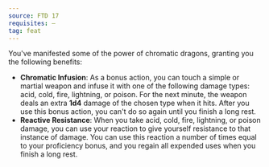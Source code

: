 ```yaml
---
source: FTD 17
requisites: —
tag: feat
---
```


You've manifested some of the power of chromatic dragons, granting you the following benefits:

- **Chromatic Infusion**: As a bonus action, you can touch a simple or martial weapon and infuse it with one of the following damage types: acid, cold, fire, lightning, or poison. For the next minute, the weapon deals an extra **1d4** damage of the chosen type when it hits. After you use this bonus action, you can't do so again until you finish a long rest.
- **Reactive Resistance**: When you take acid, cold, fire, lightning, or poison damage, you can use your reaction to give yourself resistance to that instance of damage. You can use this reaction a number of times equal to your proficiency bonus, and you regain all expended uses when you finish a long rest.

